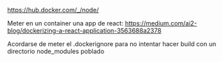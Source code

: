 https://hub.docker.com/_/node/


Meter en un container una app de react:
https://medium.com/ai2-blog/dockerizing-a-react-application-3563688a2378

Acordarse de meter el .dockerignore para no intentar hacer build con un directorio node_modules poblado
